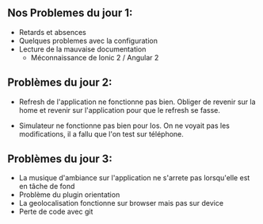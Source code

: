 ## Nos Problemes du jour 1:
- Retards et absences
- Quelques problemes avec la configuration
- Lecture de la mauvaise documentation
  - Méconnaissance de Ionic 2 / Angular 2 
  
  
## Problèmes du jour 2:
- Refresh de l'application ne fonctionne pas bien. Obliger de revenir sur la home et revenir sur l'application pour que le refresh se fasse. 

- Simulateur ne fonctionne pas bien pour Ios. On ne voyait pas les modifications, il a fallu que l'on test sur téléphone.


## Problèmes du jour 3:

- La musique d'ambiance sur l'application ne s'arrete pas lorsqu'elle est en tâche de fond
- Problème du plugin orientation 
- La geolocalisation fonctionne sur browser mais pas sur device 
- Perte de code avec git
